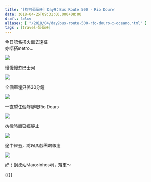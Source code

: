 ```yaml
---
title: '[抱抱葡萄牙] Day9：Bus Route 500 - Rio Douro'
date: 2018-04-26T09:31:00.000+08:00
draft: false
aliases: [ "/2018/04/day9bus-route-500-rio-douro-x-oceano.html" ]
tags : [travel-葡萄牙]
---
```


今日唔係搭火車去遠征  
亦唔搭metro...  

![](/images/portugal9b1.jpg)

慢慢慢遊巴士河  

![](/images/portugal9b2.jpg)

全個車程只係30分鐘  

![](/images/portugal9b3.jpg)

一直望住個靜靜嘅Rio Douro  

![](/images/portugal9b4.jpg)

彷彿時間已經靜止  

![](/images/portugal9b5.jpg)

途中經過，諗起馬戲團啲帳篷  

![](/images/portugal9b6.jpg)

好！到總站Matosinhos喇，落車～  
  

{{<portugal>}}  
